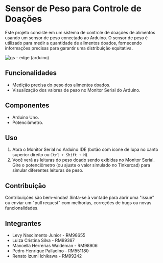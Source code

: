 # Sensor de Peso para Controle de Doações

Este projeto consiste em um sistema de controle de doações de alimentos usando um sensor de peso conectado ao Arduino. O sensor de peso é utilizado para medir a quantidade de alimentos doados, fornecendo informações precisas para garantir uma distribuição equitativa.

![gs - edge (arduino)](https://github.com/manuwaideman/GS-edge/assets/98489323/f8741b10-b6c4-4d3f-b638-287e90d94f0d)

## Funcionalidades

- Medição precisa do peso dos alimentos doados.
- Visualização dos valores de peso no Monitor Serial do Arduino.

## Componentes

- Arduino Uno.
- Potenciômetro.

## Uso

1. Abra o Monitor Serial no Arduino IDE (botão com ícone de lupa no canto superior direito ou `Ctrl + Shift + M`).
2. Você verá as leituras do peso doado sendo exibidas no Monitor Serial. Gire o potenciômetro (ou ajuste o valor simulado no Tinkercad) para simular diferentes leituras de peso.

## Contribuição

Contribuições são bem-vindas! Sinta-se à vontade para abrir uma "issue" ou enviar um "pull request" com melhorias, correções de bugs ou novas funcionalidades.

## Integrantes

- Levy Nascimento Junior - RM98655
- Luiza Cristina Silva - RM99367
- Manoella Herrerias Waideman - RM98906
- Pedro Henrique Palladino - RM551180
- Renato Izumi Ichikawa - RM99242
